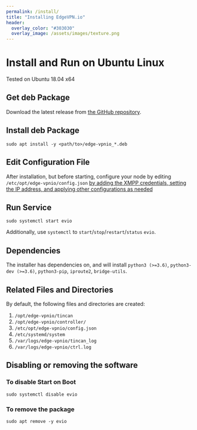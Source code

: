 ```yaml
---
permalink: /install/
title: "Installing EdgeVPN.io"
header:
  overlay_color: "#303030"
  overlay_image: /assets/images/texture.png
---
```


# Install and Run on Ubuntu Linux

Tested on Ubuntu 18.04 x64

## Get deb Package
Download the latest release from [the GitHub repository](https://github.com/EdgeVPNio/evio/releases/).

## Install deb Package

```shell
sudo apt install -y <path/to>/edge-vpnio_*.deb
```

## Edit Configuration File
After installation, but before starting, configure your node by editing `/etc/opt/edge-vpnio/config.json` [by adding the XMPP credentials, setting the IP address, and applying other configurations as needed](/configbasics) 

## Run Service
```shell
sudo systemctl start evio
``` 

Additionally, use `systemctl` to `start`/`stop`/`restart`/`status` `evio`.

## Dependencies
The installer has dependencies on, and will install `python3 (>=3.6)`, `python3-dev (>=3.6)`,  `python3-pip`, `iproute2`, `bridge-utils`.


## Related Files and Directories
By default, the following files and directories are created:
1. `/opt/edge-vpnio/tincan`
2. `/opt/edge-vpnio/controller/`
3. `/etc/opt/edge-vpnio/config.json`
4. `/etc/systemd/system`
5. `/var/logs/edge-vpnio/tincan_log`
6. `/var/logs/edge-vpnio/ctrl.log`

## Disabling or removing the software

### To disable Start on Boot
```shell
sudo systemctl disable evio
```

### To remove the package
```shell
sudo apt remove -y evio
```
